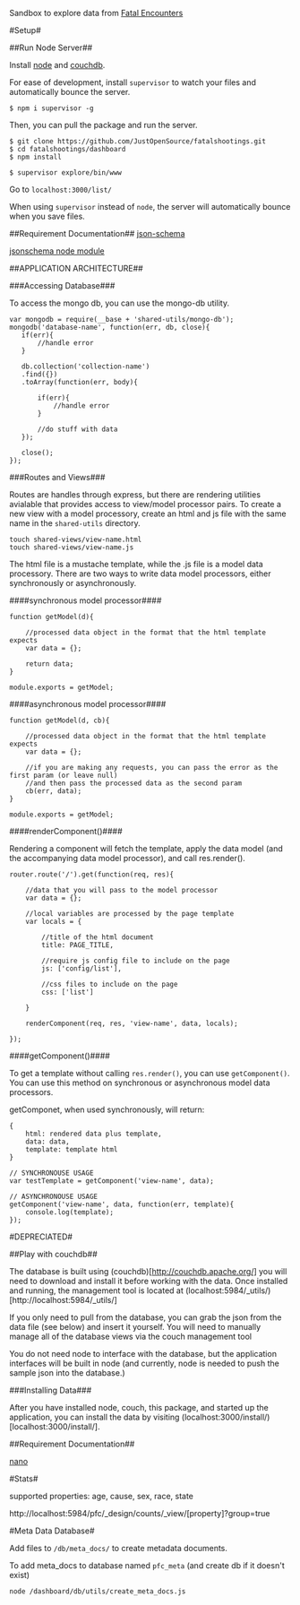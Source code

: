 Sandbox to explore data from [Fatal Encounters](fatalencounters.org)

#Setup#

##Run Node Server##

Install [node](http://nodejs.org/) and [couchdb](http://couchdb.apache.org/).  

For ease of development, install `supervisor` to watch your files and automatically bounce the server.

	$ npm i supervisor -g

Then, you can pull the package and run the server.

	$ git clone https://github.com/JustOpenSource/fatalshootings.git
	$ cd fatalshootings/dashboard
	$ npm install

	$ supervisor explore/bin/www

Go to `localhost:3000/list/`
	
When using `supervisor` instead of `node`, the server will automatically bounce when you save files.

##Requirement Documentation##
[json-schema](http://json-schema.org/)

[jsonschema node module](https://www.npmjs.com/package/jsonschema)


##APPLICATION ARCHITECTURE##

###Accessing Database###

To access the mongo db, you can use the mongo-db utility.
 
 ```
var mongodb = require(__base + 'shared-utils/mongo-db');
mongodb('database-name', function(err, db, close){
	if(err){
		//handle error
	}
	
	db.collection('collection-name')
	.find({})
	.toArray(function(err, body){
	 
		if(err){
		 	//handle error
		}
	
		//do stuff with data
	});
	
	close();
});
```

###Routes and Views###

Routes are handles through express, but there are rendering utilities avialable that provides access to view/model processor pairs.  To create a new view with a model processory, create an html and js file with the same name in the `shared-utils` directory.

```
touch shared-views/view-name.html
touch shared-views/view-name.js
```

The html file is a mustache template, while the .js file is a model data processory.  There are two ways to write data model processors, either synchronously or asynchronously.  

####synchronous model processor####
```
function getModel(d){

	//processed data object in the format that the html template expects
	var data = {};
	
	return data;
}

module.exports = getModel;
```

####asynchronous model processor####
```
function getModel(d, cb){

	//processed data object in the format that the html template expects
	var data = {};
	
	//if you are making any requests, you can pass the error as the first param (or leave null)
	//and then pass the processed data as the second param
	cb(err, data);
}

module.exports = getModel;
```
 
####renderComponent()####

Rendering a component will fetch the template, apply the data model (and the accompanying data model processor), and call res.render().

```
router.route('/').get(function(req, res){

	//data that you will pass to the model processor
	var data = {};
	
	//local variables are processed by the page template
	var locals = {
	
		//title of the html document
		title: PAGE_TITLE,
		
		//require js config file to include on the page
		js: ['config/list'],
		
		//css files to include on the page
		css: ['list']
	
	}
	
	renderComponent(req, res, 'view-name', data, locals);

});
```

####getComponent()####

To get a template without calling `res.render()`, you can use `getComponent()`. You can use this method on synchronous or asynchronous model data processors.

getComponet, when used synchronously, will return:

```
{
	html: rendered data plus template,
	data: data,
	template: template html
}
```

```
// SYNCHRONOUSE USAGE
var testTemplate = getComponent('view-name', data);

// ASYNCHRONOUSE USAGE
getComponent('view-name', data, function(err, template){
	console.log(template);
});
```

#DEPRECIATED#

##Play with couchdb##

The database is built using (couchdb)[http://couchdb.apache.org/] you will need to download and install it before working with the data. Once installed and running, the management tool is located at (localhost:5984/_utils/)[http://localhost:5984/_utils/]

If you only need to pull from the database, you can grab the json from the data file (see below) and insert it yourself. You will need to manually manage all of the database views via the couch management tool

You do not need node to interface with the database, but the application interfaces will be built in node (and currently, node is needed to push the sample json into the database.)  

###Installing Data###

After you have installed node, couch, this package, and started up the application, you can install the data by visiting (localhost:3000/install/)[localhost:3000/install/].

##Requirement Documentation##

[nano](https://github.com/dscape/nano)

#Stats#

supported properties: age, cause, sex, race, state

http://localhost:5984/pfc/_design/counts/_view/[property]?group=true

#Meta Data Database#

Add files to `/db/meta_docs/` to create metadata documents.  

To add meta_docs to database named `pfc_meta` (and create db if it doesn't exist)

	node /dashboard/db/utils/create_meta_docs.js
 
